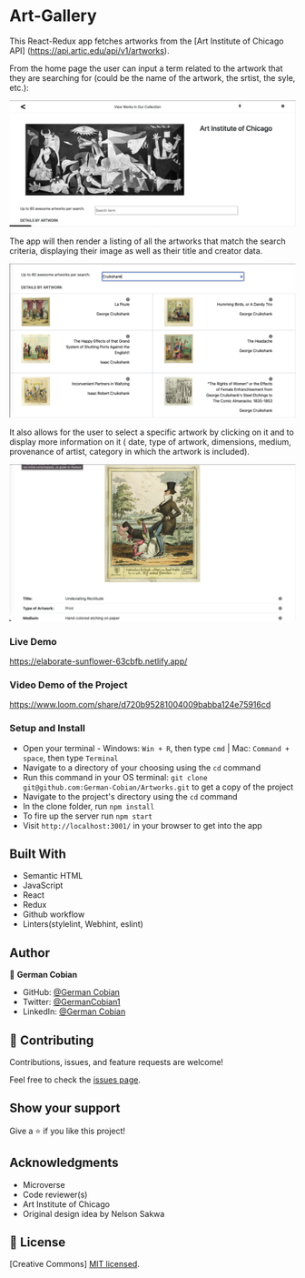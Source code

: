 # Art-Gallery

This React-Redux app fetches artworks from the [Art Institute of Chicago API] (https://api.artic.edu/api/v1/artworks).

From the home page the user can input a term related to the artwork that they are searching for (could be the name of the artwork, the srtist, the syle, etc.):

![AIC Home](/src/assets/Screenshot1.png?raw=true "AIC Home")

The app will then render a listing of all the artworks that match the search criteria, displaying their image as well as their title and creator data. 

![Search results](/src/assets/Screenshot2.png?raw=true "Search results")

It also allows for the user to select a specific artwork by clicking on it and to display more information on it ( date, type of artwork, dimensions, medium, provenance of artist, category in which the artwork is included).

![Artwork in detail](/src/assets/Screenshot3.png?raw=true "Artwork in detail")

### Live Demo

https://elaborate-sunflower-63cbfb.netlify.app/

### Video Demo of the Project

https://www.loom.com/share/d720b95281004009babba124e75916cd

### Setup and Install

* Open your terminal - Windows: `Win + R`, then type `cmd` | Mac: `Command + space`, then type `Terminal`
* Navigate to a directory of your choosing using the `cd` command
* Run this command in your OS terminal: `git clone git@github.com:German-Cobian/Artworks.git` to get a copy of the project
* Navigate to the project's directory using the `cd` command
* In the clone folder, run `npm install`
* To fire up the server run `npm start`
* Visit `http://localhost:3001/` in your browser to get into the app

## Built With

* Semantic HTML
* JavaScript
* React
* Redux
* Github workflow
* Linters(stylelint, Webhint, eslint)


## Author

👤 **German Cobian**
* GitHub: [@German Cobian](https://github.com/German-Cobian)
* Twitter: [@GermanCobian1](https://twitter.com/GermanCobian1)
* LinkedIn: [@German Cobian](https://www.linkedin.com/in/german-cobian/)

## 🤝 Contributing

Contributions, issues, and feature requests are welcome!

Feel free to check the [issues page](https://github.com/German-Cobian/Art-Gallery/issues).

## Show your support

Give a ⭐️ if you like this project!

## Acknowledgments

* Microverse
* Code reviewer(s)
* Art Institute of Chicago
* Original design idea by Nelson Sakwa

## 📝 License

[Creative Commons]
[MIT licensed](https://github.com/German-Cobian/Art-Gallery/blob/main/LICENSE).
